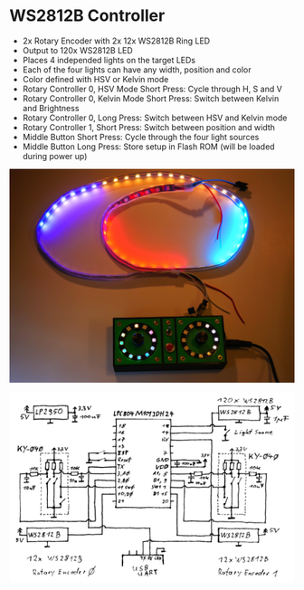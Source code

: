# WS2812B Controller

 * 2x Rotary Encoder with 2x 12x WS2812B Ring LED
 * Output to 120x WS2812B LED 
 * Places 4 independed lights on the target LEDs
 * Each of the four lights can have any width, position and color
 * Color defined with HSV or Kelvin mode
 * Rotary Controller 0, HSV Mode Short Press: Cycle through H, S and V
 * Rotary Controller 0, Kelvin Mode Short Press: Switch between Kelvin and Brightness
 * Rotary Controller 0, Long Press: Switch between HSV and Kelvin mode
 * Rotary Controller 1, Short Press: Switch between position and width
 * Middle Button Short Press: Cycle through the four light sources
 * Middle Button Long Press: Store setup in Flash ROM (will be loaded during power up)
 
![ws2812b_controller.jpg](ws2812b_controller.jpg)
 
![ws2812b_controller_schematic.png](ws2812b_controller_schematic.png)

